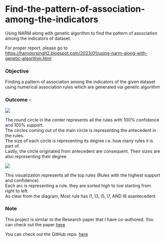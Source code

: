 # Find-the-pattern-of-association-among-the-indicators
Using NARM along with genetic algorithm to find the pattern of association among the indicators of dataset. 

For proper report, please go to  https://harnoorsingh2.blogspot.com/2023/01/using-narm-along-with-genetic-algorithm.html

### Objective

Finding a pattern of association among the indicators of the given dataset using numerical association rules which are generated via genetic algorithm

### Outcome -   

[![](https://blogger.googleusercontent.com/img/b/R29vZ2xl/AVvXsEgC1Sv7z-dzR0me6CJR6AhPOpk1TIwNxOprM55YHnngQAFVlZoTXTU2KtY6qW2cCHH1uKEnw8JHt-qE1sylcdOhZj52YYKBQe7v_vOgYaGfj3O-fdOlBuH99NAVCgTTCaVuIDbvoDKqsQsOvXY-YycHVqdbE-UjCypxUM9E54IN9JfaMmLlbpsEs8i80w/s320/viz(3).png)](https://blogger.googleusercontent.com/img/b/R29vZ2xl/AVvXsEgC1Sv7z-dzR0me6CJR6AhPOpk1TIwNxOprM55YHnngQAFVlZoTXTU2KtY6qW2cCHH1uKEnw8JHt-qE1sylcdOhZj52YYKBQe7v_vOgYaGfj3O-fdOlBuH99NAVCgTTCaVuIDbvoDKqsQsOvXY-YycHVqdbE-UjCypxUM9E54IN9JfaMmLlbpsEs8i80w/s1000/viz(3).png)  

The round circle in the center represents all the rules with 100% confidence and 100% support.  
The circles coming out of the main circle is representing the antecedent in the rules.  
The size of each circle is representing its degree i.e. how many rules it is part of.  
Lastly, the circle originated from antecedent are consequent. Their sizes are also representing their degree  

[![](https://blogger.googleusercontent.com/img/a/AVvXsEgHb6pxs_q5CRy7bFCdP741vY-ck9aTB6aJgs0TRyOilwR25yEuKSc8JAbxtrKq_t9paAbH8hFek6K4VrhJRr7sgoqK_0K751wg6yXnPBA3Wg2j7tglO8ieaaweegASm1E4Pzk0EDYLB1fG4tEpfil8aaqHNBGFz9HCR4y_ulEi2XsfrL01vGleHDxcYA=w400-h240)](https://blogger.googleusercontent.com/img/a/AVvXsEgHb6pxs_q5CRy7bFCdP741vY-ck9aTB6aJgs0TRyOilwR25yEuKSc8JAbxtrKq_t9paAbH8hFek6K4VrhJRr7sgoqK_0K751wg6yXnPBA3Wg2j7tglO8ieaaweegASm1E4Pzk0EDYLB1fG4tEpfil8aaqHNBGFz9HCR4y_ulEi2XsfrL01vGleHDxcYA)

This visualization represents all the top rules (Rules with the highest support and confidence).  
Each arc is representing a rule. they are sorted high to low starting from right to left.  
As clear from the diagram, Most rule has I1, I3, I5, I7, AND I8 asantecedent  
  
### Note

This project is similar to the Research paper that I have co-authored. You can check out the paper [here](https://link.springer.com/article/10.1007/s10639-022-11265-4)

You can check out the GitHub repo. [here](https://github.com/HarnoorSingh79/Find-the-pattern-of-association-among-the-indicators)
